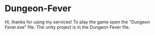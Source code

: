 # Dungeon-Fever

Hi, thanks for using my services! To play the game open the "Dungeon Fever.exe" file. The unity project is in the Dungeon Fever file.